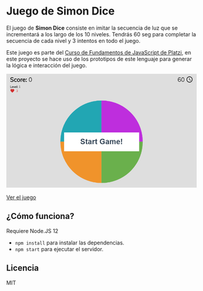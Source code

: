 # Juego de Simon Dice

El juego de **Simon Dice** consiste en imitar la secuencia de luz que se incrementará a los largo de los 10 niveles. Tendrás 60 seg para completar la secuencia de cada nivel y 3 intentos en todo el juego.

Este juego es parte del [Curso de Fundamentos de JavaScript de Platzi](https://platzi.com/cursos/fundamentos-javascript/ 'Curso de Fundamentos de JavaScript de Platzi'), en este proyecto se hace uso de los prototipos de este lenguaje para generar la lógica e interacción del juego.

![Captura de la App](./.readme-static/captura.png)

[Ver el juego](https://simondice-fd101s4i3.now.sh/)

## ¿Cómo funciona?

Requiere Node.JS 12

- `npm install` para instalar las dependencias.
- `npm start` para ejecutar el servidor.

## Licencia

MIT
